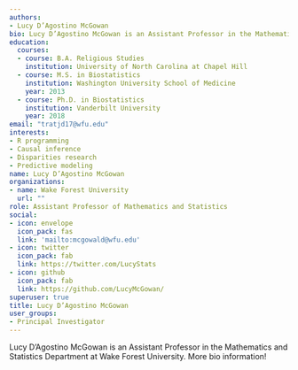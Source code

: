 ```yaml
---
authors:
- Lucy D’Agostino McGowan
bio: Lucy D’Agostino McGowan is an Assistant Professor in the Mathematics and Statistics Department at Wake Forest University.
education:
  courses:
  - course: B.A. Religious Studies
    institution: University of North Carolina at Chapel Hill
  - course: M.S. in Biostatistics
    institution: Washington University School of Medicine
    year: 2013
  - course: Ph.D. in Biostatistics
    institution: Vanderbilt University
    year: 2018
email: "tratjd17@wfu.edu"
interests:
- R programming
- Causal inference
- Disparities research
- Predictive modeling
name: Lucy D’Agostino McGowan
organizations:
- name: Wake Forest University
  url: ""
role: Assistant Professor of Mathematics and Statistics
social:
- icon: envelope
  icon_pack: fas
  link: 'mailto:mcgowald@wfu.edu'
- icon: twitter
  icon_pack: fab
  link: https://twitter.com/LucyStats
- icon: github
  icon_pack: fab
  link: https://github.com/LucyMcGowan/
superuser: true
title: Lucy D’Agostino McGowan
user_groups:
- Principal Investigator
---
```


Lucy D’Agostino McGowan is an Assistant Professor in the Mathematics and Statistics Department at Wake Forest University. More bio information!